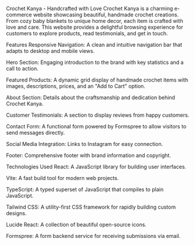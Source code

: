 Crochet Kanya - Handcrafted with Love
Crochet Kanya is a charming e-commerce website showcasing beautiful, handmade crochet creations. From cozy baby blankets to unique home decor, each item is crafted with love and care. This website provides a delightful browsing experience for customers to explore products, read testimonials, and get in touch.

Features
Responsive Navigation: A clean and intuitive navigation bar that adapts to desktop and mobile views.

Hero Section: Engaging introduction to the brand with key statistics and a call to action.

Featured Products: A dynamic grid display of handmade crochet items with images, descriptions, prices, and an "Add to Cart" option.

About Section: Details about the craftsmanship and dedication behind Crochet Kanya.

Customer Testimonials: A section to display reviews from happy customers.

Contact Form: A functional form powered by Formspree to allow visitors to send messages directly.

Social Media Integration: Links to Instagram for easy connection.

Footer: Comprehensive footer with brand information and copyright.

Technologies Used
React: A JavaScript library for building user interfaces.

Vite: A fast build tool for modern web projects.

TypeScript: A typed superset of JavaScript that compiles to plain JavaScript.

Tailwind CSS: A utility-first CSS framework for rapidly building custom designs.

Lucide React: A collection of beautiful open-source icons.

Formspree: A form backend service for receiving submissions via email.
